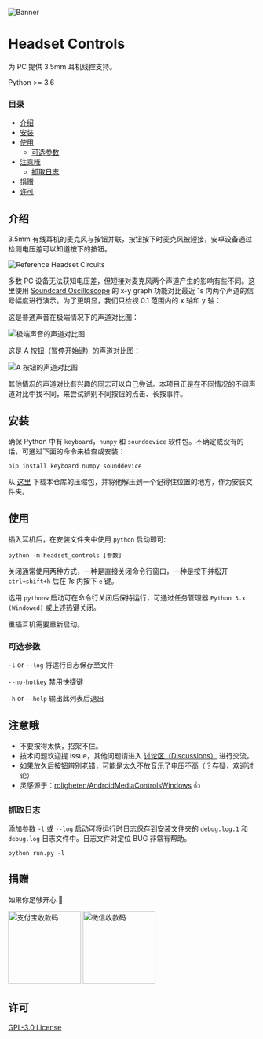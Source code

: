 ![Banner](https://raw.githubusercontent.com/PaperStrike/picture-playground/master/img/HeadsetControlsPC-banner.svg)

# Headset Controls
为 PC 提供 3.5mm 耳机线控支持。

Python >= 3.6

### 目录
* [介绍](#介绍)
* [安装](#安装)
* [使用](#使用)
  * [可选参数](#可选参数)
* [注意哦](#注意哦)
  * [抓取日志](#抓取日志)
* [捐赠](#捐赠)
* [许可](#许可)

## 介绍
3.5mm 有线耳机的麦克风与按钮并联，按钮按下时麦克风被短接，安卓设备通过检测电压差可以知道按下的按钮。

![Reference Headset Circuits](https://camo.githubusercontent.com/6b36b17c0f21a709fb67a704f21042f656e43eecd154ac10a84807315432f97f/687474703a2f2f7777772e726f6c6967686574656e2e6e6f2f696d616765732f686561647365742d63697263756974322e706e67)

多数 PC 设备无法获知电压差，但短接对麦克风两个声道产生的影响有些不同。这里使用 [Soundcard Oscilloscope](https://www.zeitnitz.eu/scms/scope) 的 x-y graph 功能对比最近 1s 内两个声道的信号幅度进行演示。为了更明显，我们只检视 0.1 范围内的 x 轴和 y 轴：

这是普通声音在极端情况下的声道对比图：

![极端声音的声道对比图](https://user-images.githubusercontent.com/22674396/107115380-42887b80-68a7-11eb-8651-ea599887e387.png)

这是 A 按钮（暂停开始键）的声道对比图：

![A 按钮的声道对比图](https://user-images.githubusercontent.com/22674396/107115426-a0b55e80-68a7-11eb-8410-149f866bd5b5.png)

其他情况的声道对比有兴趣的同志可以自己尝试。本项目正是在不同情况的不同声道对比中找不同，来尝试辨别不同按钮的点击、长按事件。

## 安装
确保 Python 中有 `keyboard`，`numpy` 和 `sounddevice` 软件包。不确定或没有的话，可通过下面的命令来检查或安装：

```commandline
pip install keyboard numpy sounddevice
```

从 [这里](https://github.com/PaperStrike/HeadsetControlsPC/archive/main.zip) 下载本仓库的压缩包，并将他解压到一个记得住位置的地方，作为安装文件夹。

## 使用
插入耳机后，在安装文件夹中使用 `python` 启动即可:

```commandline
python -m headset_controls [参数]
```

关闭通常使用两种方式，一种是直接关闭命令行窗口，一种是按下并松开 `ctrl+shift+h` 后在 *1s* 内按下 `e` 键。

选用 `pythonw` 启动可在命令行关闭后保持运行，可通过任务管理器 `Python 3.x (Windowed)` 或上述热键关闭。

重插耳机需要重新启动。

### 可选参数
`-l` or `--log` 将运行日志保存至文件

`--no-hotkey` 禁用快捷键

`-h` or `--help` 输出此列表后退出

## 注意哦
* 不要按得太快，招架不住。
* 技术问题欢迎提 issue，其他问题请进入 [讨论区（Discussions）](https://github.com/PaperStrike/HeadsetControlsPC/discussions) 进行交流。
* 如果放久后按钮辨别老错，可能是太久不放音乐了电压不高（？存疑，欢迎讨论）  
* 灵感源于：[roligheten/AndroidMediaControlsWindows](https://github.com/roligheten/AndroidMediaControlsWindows) 👍

### 抓取日志
添加参数 `-l` 或 `--log` 启动可将运行时日志保存到安装文件夹的 `debug.log.1` 和 `debug.log` 日志文件中。日志文件对定位 BUG 非常有帮助。

```commandline
python run.py -l
```
## 捐赠
如果你足够开心 🌹

<img alt="支付宝收款码" src="https://raw.githubusercontent.com/PaperStrike/picture-playground/master/img/Donate-Alipay.png" width="148">  <img alt="微信收款码" src="https://raw.githubusercontent.com/PaperStrike/picture-playground/master/img/Donate-WeChat.png" width="148">

## 许可
[GPL-3.0 License](https://github.com/PaperStrike/HeadsetControlsPC/blob/main/LICENSE)
